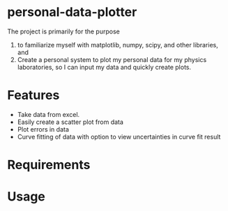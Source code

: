 # personal-data-plotter

The project is primarily for the purpose
1. to familiarize myself with matplotlib, numpy, scipy, and other libraries, and
2. Create a personal system to plot my personal data for my physics laboratories, so I can input my data and quickly create plots.

# Features
- Take data from excel.
- Easily create a scatter plot from data
- Plot errors in data
- Curve fitting of data with option to view uncertainties in curve fit result

# Requirements

# Usage
